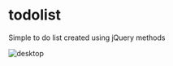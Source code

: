 # todolist

Simple to do list created using jQuery methods 

![desktop](https://cloud.githubusercontent.com/assets/19606911/19628910/a5ed0800-9960-11e6-8dfd-110894f89a65.png)

